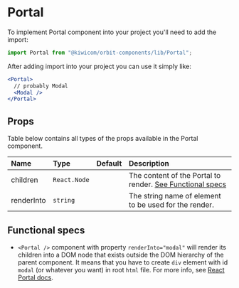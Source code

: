 # Portal

To implement Portal component into your project you'll need to add the import:

```jsx
import Portal from "@kiwicom/orbit-components/lib/Portal";
```

After adding import into your project you can use it simply like:

```jsx
<Portal>
  // probably Modal
  <Modal />
</Portal>
```

## Props

Table below contains all types of the props available in the Portal component.

| Name       | Type         | Default | Description                                                                    |
| :--------- | :----------- | :------ | :----------------------------------------------------------------------------- |
| children   | `React.Node` |         | The content of the Portal to render. [See Functional specs](#functional-specs) |
| renderInto | `string`     |         | The string name of element to be used for the render.                          |

## Functional specs

- `<Portal />` component with property `renderInto="modal"` will render its children into a DOM node that exists outside the DOM hierarchy of the parent component. It means that you have to create `div` element with id `modal` (or whatever you want) in root `html` file. For more info, see [React Portal docs](https://reactjs.org/docs/portals.html).
